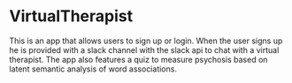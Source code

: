 # VirtualTherapist

This is an app that allows users to sign up or login. 
When the user signs up he is provided with a slack channel with the slack api to chat with a virtual therapist.
The app also features a quiz to measure psychosis based on latent semantic analysis of word associations.



